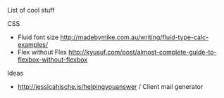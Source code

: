 List of cool stuff

CSS
- Fluid font size http://madebymike.com.au/writing/fluid-type-calc-examples/
- Flex without Flex http://kyusuf.com/post/almost-complete-guide-to-flexbox-without-flexbox

Ideas
- http://jessicahische.is/helpingyouanswer / Client mail generator
